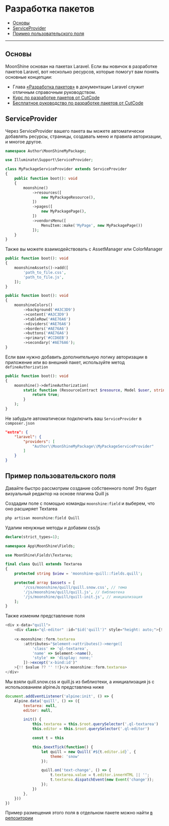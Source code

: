 # Разработка пакетов

- [Основы](#basics)
- [ServiceProvider](#serviceprovider)
- [Пример пользовательского поля](#custom-field-example)

---

<a name="basics"></a>
## Основы

MoonShine основан на пакетах Laravel. Если вы новичок в разработке пакетов Laravel, вот несколько ресурсов, которые помогут вам понять основные концепции:

- Глава [«Разработка пакетов»](https://laravel.com/docs/packages) в документации Laravel служит отличным справочным руководством.
- [Курс по разработке пакетов от CutCode](https://learn.cutcode.dev/moonshine)
- [Бесплатное руководство по разработке пакетов от CutCode](https://youtu.be/a_udqxegrRI?si=F8F_v8uGLGLkEbpQ)

<a name="serviceprovider"></a>
## ServiceProvider

Через ServiceProvider вашего пакета вы можете автоматически добавлять ресурсы, страницы, создавать меню и правила авторизации, и многое другое.

```php
namespace Author\MoonShineMyPackage;

use Illuminate\Support\ServiceProvider;

class MyPackageServiceProvider extends ServiceProvider
{
    public function boot(): void
    {
        moonshine()
            ->resources([
                new MyPackageResource(),
            ])
            ->pages([
                new MyPackagePage(),
            ])
            ->vendorsMenu([
                MenuItem::make('MyPage', new MyPackagePage())
            ]);
    }
}
```

Также вы можете взаимодействовать с AssetManager или ColorManager

```php
public function boot(): void
{
    moonshineAssets()->add([
        'path_to_file.css',
        'path_to_file.js',
    ]);
}
```

```php
public function boot(): void
{
    moonshineColors()
        ->background('#A3C3D9')
        ->content('#A3C3D9')
        ->tableRow('#AE76A6')
        ->dividers('#AE76A6')
        ->borders('#AE76A6')
        ->buttons('#AE76A6')
        ->primary('#CCD6EB')
        ->secondary('#AE76A6');
}
```

Если вам нужно добавить дополнительную логику авторизации в приложение или во внешний пакет, используйте метод `defineAuthorization`

```php
public function boot(): void
{
    moonshine()->defineAuthorization(
        static function (ResourceContract $resource, Model $user, string $ability): bool {
            return true;
        }
    );
}
```

Не забудьте автоматически подключить ваш `ServiceProvider` в `composer.json`

```json
"extra": {
    "laravel": {
        "providers": [
            "Author\\MoonShineMyPackage\\MyPackageServiceProvider"
        ]
    }
}
```

<a name="custom-field-example"></a>
## Пример пользовательского поля

Давайте быстро рассмотрим создание собственного поля! Это будет визуальный редактор на основе плагина Quill js

Создадим поле с помощью команды `moonshine:field` и выберем, что оно расширяет Textarea

```php
php artisan moonshine:field Quill
```

Удалим ненужные методы и добавим css/js

```php
declare(strict_types=1);

namespace App\MoonShine\Fields;

use MoonShine\Fields\Textarea;

final class Quill extends Textarea
{
    protected string $view = 'moonshine-quill::fields.quill';

    protected array $assets = [
        '/css/moonshine/quill/quill.snow.css', // тема
        '/js/moonshine/quill/quill.js', // библиотека
        '/js/moonshine/quill/quill-init.js', // инициализация
    ];
}
```

Также изменим представление поля

```js
<div x-data="quill">
    <div class="ql-editor" :id="$id('quill')" style="height: auto;">{!! $value ?? '' !!}</div>
  
    <x-moonshine::form.textarea
        :attributes="$element->attributes()->merge([
            'class' => 'ql-textarea',
            'name' => $element->name(),
            'style' => 'display: none;'
        ])->except('x-bind:id')"
    >{!! $value ?? '' !!}</x-moonshine::form.textarea>
</div>
```

Мы взяли quill.snow.css и quill.js из библиотеки, а инициализация js с использованием alpineJs представлена ниже

```js
document.addEventListener('alpine:init', () => {
    Alpine.data('quill', () => ({
        textarea: null,
        editor: null,

        init() {
            this.textarea = this.$root.querySelector('.ql-textarea')
            this.editor = this.$root.querySelector('.ql-editor')

            const t = this

            this.$nextTick(function() {
                let quill = new Quill(`#${t.editor.id}`, {
                    theme: 'snow'
                });

                quill.on('text-change', () => {
                    t.textarea.value = t.editor.innerHTML || '';
                    t.textarea.dispatchEvent(new Event('change'));
                });
            })
        },
    }))
})
```

Пример размещения этого поля в отдельном пакете можно найти [в репозитории](https://github.com/moonshine-software/quill)
